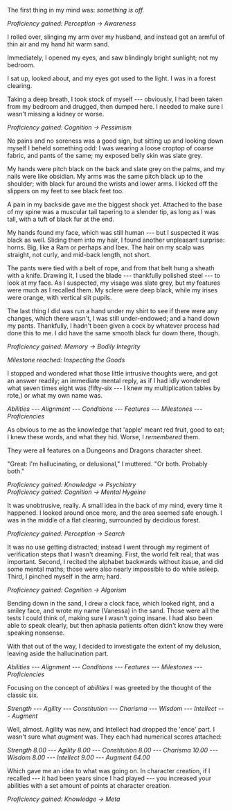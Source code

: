 The first thing in my mind was: _something is off._

_Proficiency gained: Perception → Awareness_
<!-- Perception :: Awareness = 0.01 -->

I rolled over, slinging my arm over my husband, and instead got
an armful of thin air and my hand hit warm sand.

Immediately, I opened my eyes, and saw blindingly bright sunlight; not my bedroom.

I sat up, looked about, and my eyes got used to the light. I was in a forest clearing.

Taking a deep breath, I took stock of myself --- obviously, I had been taken from
my bedroom and drugged, then dumped here. I needed to make sure I wasn't missing a kidney
or worse.

_Proficiency gained: Cognition → Pessimism_
<!-- Cognition :: Pessimism = 0.01 -->

No pains and no soreness was a good sign, but sitting up and looking down
myself I beheld something odd: I was wearing a loose croptop of coarse fabric,
and pants of the same; my exposed belly skin was slate grey.

My hands were pitch black on the back and slate grey on the palms, and my nails were
like obsidian. My arms was the same pitch black up to the shoulder; with black fur around the 
wrists and lower arms. I kicked off the slippers on my feet to see black feet too.

A pain in my backside gave me the biggest shock yet. Attached to the base of my spine
was a muscular tail tapering to a slender tip, as long as I was tall, with a tuft of black fur at the end.

My hands found my face, which was still human --- but I suspected it was black as well.
Sliding them into my hair, I found another unpleasant surprise: horns. Big, like a Ram or perhaps
and Ibex. The hair on my scalp was straight, not curly, and mid-back length, not short.

The pants were tied with a belt of rope, and from that belt hung a sheath with a knife. Drawing
it, I used the blade --- thankfully polished steel --- to look at my face. As I suspected, my visage
was slate grey, but my features were much as I recalled them. My sclere were deep black, while my irises
were orange, with vertical slit pupils.

The last thing I did was run a hand under my shirt to see if there were any changes, which there wasn't,
I was still under-endowed; and a hand down my pants. Thankfully, I hadn't been given a cock by whatever
process had done this to me. I did have the same smooth black fur down there, though.

_Proficiency gained: Memory → Bodily Integrity_
<!-- Memory :: Bodily Integrity = 0.01 -->

_Milestone reached: Inspecting the Goods_

I stopped and wondered what those little intrusive thoughts were, and got an answer readily; an
immediate mental reply, as if I had idly wondered what seven times eight was (fifty-six --- I knew
my multiplication tables by rote,) or what my own name was.

_Abilities --- Alignment --- Conditions --- Features --- Milestones --- Proficiencies_

As obvious to me as the knowledge that 'apple' meant red fruit, good to eat; I knew these words, and
what they hid. Worse, I _remembered_ them.

They were all features on a Dungeons and Dragons character sheet.

"Great: I'm hallucinating, or delusional," I muttered. "Or both. Probably both."

_Proficiency gained: Knowledge → Psychiatry_  
_Proficiency gained: Cognition → Mental Hygeine_
<!-- Cognition :: Mental Hygeine = 0.01 -->

It was unobtrusive, really. A small idea in the back of my mind, every time it happened.
I looked around once more, and the area seemed safe enough. I was in the middle of a flat
clearing, surrounded by decidious forest.

_Proficiency gained: Perception → Search_
<!-- Perception :: Search = 0.01 -->

It was no use getting distracted; instead I went through my regiment of verification steps
that I wasn't dreaming. First, the world felt real; that was important. Second, I recited the
alphabet backwards without itssue, and did some mental maths; those were also nearly impossible
to do while asleep. Third, I pinched myself in the arm; hard.

_Proficiency gained: Cognition → Algorism_
<!-- Cognition :: Algorism = 0.01 -->
<!-- Cognition :: Mental Hygeine = 0.03 -->

Bending down in the sand, I drew a clock face, which looked right, and a smiley face, and wrote
my name (Vanessa) in the sand. Those were all the tests I could think of, making sure I wasn't
going insane. I had also been able to speak clearly, but then aphasia patients often didn't know
they were speaking nonsense.

<!-- Knowledge :: Psychiatry = 0.01 -->
<!-- Cognition :: Mental Hygeine = 0.04 -->

With that out of the way, I decided to investigate the extent of my delusion, leaving aside the
hallucination part.

_Abilities --- Alignment --- Conditions --- Features --- Milestones --- Proficiencies_

Focusing on the concept of _abilities_ I was greeted by the thought of the classic six.

_Strength --- Agility --- Constitution --- Charisma --- Wisdom --- Intellect --- Augment_

Well, almost. Agility was new, and Intellect had dropped the 'ence' part. I wasn't sure what
_augment_ was. They each had numerical scores attached:

_Strength 8.00 --- Agility 8.00 --- Constitution 8.00 --- Charisma 10.00 --- Wisdom 8.00 --- Intellect 9.00
--- Augment 64.00_

<!-- Abilities :: Strength = 8.00 -->
<!-- Abilities :: Agility = 8.00 -->
<!-- Abilities :: Constitution = 8.00 -->
<!-- Abilities :: Charisma = 10.00 -->
<!-- Abilities :: Wisdom = 8.00 -->
<!-- Abilities :: Intellect = 9.00 -->
<!-- Abilities :: Augment = 64.00 -->

Which gave me an idea to what was going on. In character creation, if I recalled --- it had been years since
I had played --- you increased your abilities with a set amount of points at character creation.

_Proficiency gained: Knowledge → Meta_
<!-- Knowledge :: Meta = 0.01 -->


